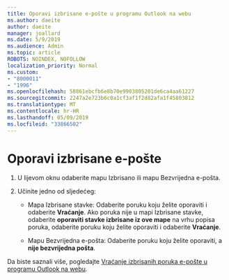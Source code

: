 ```yaml
---
title: Oporavi izbrisane e-pošte u programu Outlook na webu
ms.author: daeite
author: daeite
manager: joallard
ms.date: 5/9/2019
ms.audience: Admin
ms.topic: article
ROBOTS: NOINDEX, NOFOLLOW
localization_priority: Normal
ms.custom:
- "8000011"
- "1996"
ms.openlocfilehash: 58861ebcfb6e8b70e9903805201de6ca4aa61227
ms.sourcegitcommit: 2247a2e723b6c0a1cf3af1f2d82afa1f45803812
ms.translationtype: MT
ms.contentlocale: hr-HR
ms.lasthandoff: 05/09/2019
ms.locfileid: "33866502"
---
```

# <a name="recover-deleted-email"></a>Oporavi izbrisane e-pošte

1. U lijevom oknu odaberite mapu Izbrisano ili mapu Bezvrijedna e-pošta.

2. Učinite jedno od sljedećeg:

    - Mapa Izbrisane stavke: Odaberite poruku koju želite oporaviti i odaberite **Vraćanje**. Ako poruka nije u mapi Izbrisane stavke, odaberite **oporaviti stavke izbrisane iz ove mape** na vrhu popisa poruka, odaberite poruku koju želite oporaviti i odaberite **Vraćanje**.

    - Mapu Bezvrijedna e-pošta: Odaberite poruku koju želite oporaviti, a **nije bezvrijedna pošta**.

Da biste saznali više, pogledajte [Vraćanje izbrisanih poruka e-pošte u programu Outlook na webu](https://support.office.com/article/a8ca78ac-4721-4066-95dd-571842e9fb11).